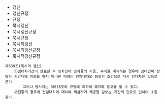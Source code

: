 - 갱신
- 갱신규정
- 규정
- 묵시갱신
- 묵시갱신규정
- 묵시규정
- 묵시의갱신
- 묵시의갱신규정
- 묵시적갱신규정

```
제639조(묵시의 갱신) 
    ①임대차기간이 만료한 후 임차인이 임차물의 사용, 수익을 계속하는 경우에 임대인이 상당한 기간내에 이의를 하지 아니한 때에는 전임대차와 동일한 조건으로 다시 임대차한 것으로 본다. 
        그러나 당사자는 제635조의 규정에 의하여 해지의 통고를 할 수 있다.
    ②전항의 경우에 전임대차에 대하여 제삼자가 제공한 담보는 기간의 만료로 인하여 소멸한다.